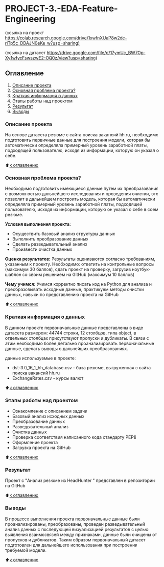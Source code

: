 # PROJECT-3.-EDA-Feature-Engineering
  (ссылка на проект [https://colab.research.google.com/drive/1xwfnXUaP8w2dc-riTp5c_DDAJN0eKe_w?usp=sharing)](https://github.com/ElenaSaveleva/PROJECT-3.-EDA-Feature-Engineering/blob/main/baseline_saveleva_v2.ipynb)
  
  (ссылка на датасет https://drive.google.com/file/d/17ymUc_BW7Op-Xy1wfycFswszwE2-OQ0z/view?usp=sharing)

## Оглавление
1. [Описание проекта](https://github.com/ElenaSaveleva/Project_1/blob/main/README.md#Описание-проекта)
2. [Основная проблема проекта?](https://github.com/ElenaSaveleva/Project_1/blob/main/README.md#Какой-кейс-решаем)
3. [Краткая информация о данных](https://github.com/ElenaSaveleva/Project_1/blob/main/README.md#Краткая-информация-о-данных)
4. [Этапы работы над проектом](https://github.com/ElenaSaveleva/Project_1/blob/main/README.md#Этапы-работы-над-проектом)
5. [Результат](https://github.com/ElenaSaveleva/Project_1/blob/main/README.md#Результат)
6. [Выводы](https://github.com/ElenaSaveleva/Project_1/blob/main/README.md#Выводы)


### Описание проекта
На основе датасета резюме с сайта поиска вакансий hh.ru, необходимо подготовить первичные данные для построения модели, которая бы автоматически определяла примерный уровень заработной платы, подходящей пользователю, исходя из информации, которую он указал о себе. 


:arrow_up:[к оглавлению](https://github.com/ElenaSaveleva/Project_1/blob/main/README.md#Оглавление)


### Основная проблема проекта?
Необходимо подготовить имеющиеся данные путем их преобразования с возможностью дальнейшего исследования и проведения очистки, это позволит в дальнейшем построить модель, которая бы автоматически определяла примерный уровень заработной платы, подходящей пользователю, исходя из информации, которую он указал о себе в соем резюме.


**Условия выполнения проекта:**
- Осуществить базовый анализ структуры данных
- Выполнить преобразование данных
- Сделать разведывательный анализ
- Произвести очистка данных


**Оценка результатов:**
Результаты оцениваются согласно требованиям, указанным к проекту. 
Необходимо: ответить на контрольные вопросы (максимум 30 баллов), сдать проект на проверку, загрузив ноутбук-шаблон со своим решением на GitHub (максимум 10 баллов)


**Чему учимся:**
Учимся корректно писать код на Python для анализа и преобразовывать исходные данные, практикуем методы очистки данных, навыки по представлению проекта на GitHub


:arrow_up:[к оглавлению](https://github.com/ElenaSaveleva/Project_1/blob/main/README.md#Оглавление)


### Краткая информация о данных
В данном проекте первоначальные данные представлены в виде датасета размером: 44744 строки, 12 столбцов, типа object, в отдельных столбцах присутствуют пропуски и дубликаты. В связи с этим необходимо более детально проанализировать первоначальные данные, сделать выводы о дальнейших преобразованиях. 

данные используемые в проекте:
-  dst-3.0_16_1_hh_database.csv - база резюме, выгруженная с сайта поиска вакансий hh.ru
-  ExchangeRates.csv - курсы валют


:arrow_up:[к оглавлению](https://github.com/ElenaSaveleva/Project_1/blob/main/README.md#Оглавление)


### Этапы работы над проектом
- Ознакомление с описанием задачи
- Базовый анализ исходных данных
- Преобразование данных
- Разведывательный анализ
- Очистка данных
- Проверка соответствия написанного кода стандарту PEP8
- Оформление проекта
- Загрузка проекта на GitHub 


:arrow_up:[к оглавлению](https://github.com/ElenaSaveleva/Project_1/blob/main/README.md#Оглавление)


### Результат
Проект c "Анализ резюме из HeadHunter " представлен в репозитории на GitHub


:arrow_up:[к оглавлению](https://github.com/ElenaSaveleva/Project_1/blob/main/README.md#Оглавление)


### Выводы
В процессе выполнения проекта первоначальные данные были проанализированы, преобразованы, проведен разведывательный анализ данных с последующей визуализацией результатов с целью выявления взаимосвязей между признаками, данные были очищены от пропусков и дубликатов. Таким образом первоначальный датасет подготовлен для дальнейшего использования при построении требуемой модели. 


:arrow_up:[к оглавлению](https://github.com/ElenaSaveleva/Project_1/blob/main/README.md#Оглавление)
